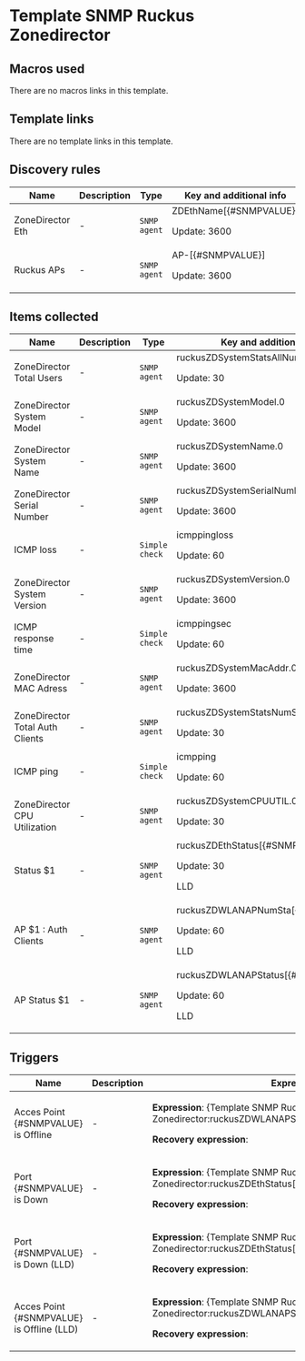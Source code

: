 # Template SNMP Ruckus Zonedirector

## Macros used

There are no macros links in this template.

## Template links

There are no template links in this template.

## Discovery rules

|Name|Description|Type|Key and additional info|
|----|-----------|----|----|
|ZoneDirector Eth|<p>-</p>|`SNMP agent`|ZDEthName[{#SNMPVALUE}]<p>Update: 3600</p>|
|Ruckus APs|<p>-</p>|`SNMP agent`|AP-[{#SNMPVALUE}]<p>Update: 3600</p>|
## Items collected

|Name|Description|Type|Key and additional info|
|----|-----------|----|----|
|ZoneDirector Total Users|<p>-</p>|`SNMP agent`|ruckusZDSystemStatsAllNumSta<p>Update: 30</p>|
|ZoneDirector System Model|<p>-</p>|`SNMP agent`|ruckusZDSystemModel.0<p>Update: 3600</p>|
|ZoneDirector System Name|<p>-</p>|`SNMP agent`|ruckusZDSystemName.0<p>Update: 3600</p>|
|ZoneDirector Serial Number|<p>-</p>|`SNMP agent`|ruckusZDSystemSerialNumber.0<p>Update: 3600</p>|
|ICMP loss|<p>-</p>|`Simple check`|icmppingloss<p>Update: 60</p>|
|ZoneDirector System Version|<p>-</p>|`SNMP agent`|ruckusZDSystemVersion.0<p>Update: 3600</p>|
|ICMP response time|<p>-</p>|`Simple check`|icmppingsec<p>Update: 60</p>|
|ZoneDirector MAC Adress|<p>-</p>|`SNMP agent`|ruckusZDSystemMacAddr.0<p>Update: 3600</p>|
|ZoneDirector Total Auth Clients|<p>-</p>|`SNMP agent`|ruckusZDSystemStatsNumSta.0<p>Update: 30</p>|
|ICMP ping|<p>-</p>|`Simple check`|icmpping<p>Update: 60</p>|
|ZoneDirector CPU Utilization|<p>-</p>|`SNMP agent`|ruckusZDSystemCPUUTIL.0<p>Update: 30</p>|
|Status $1|<p>-</p>|`SNMP agent`|ruckusZDEthStatus[{#SNMPVALUE}]<p>Update: 30</p><p>LLD</p>|
|AP $1 : Auth Clients|<p>-</p>|`SNMP agent`|ruckusZDWLANAPNumSta[{#SNMPVALUE}]<p>Update: 60</p><p>LLD</p>|
|AP Status $1|<p>-</p>|`SNMP agent`|ruckusZDWLANAPStatus[{#SNMPVALUE}]<p>Update: 60</p><p>LLD</p>|
## Triggers

|Name|Description|Expression|Priority|
|----|-----------|----------|--------|
|Acces Point {#SNMPVALUE} is Offline|<p>-</p>|<p>**Expression**: {Template SNMP Ruckus Zonedirector:ruckusZDWLANAPStatus[{#SNMPVALUE}].last(0)}=0</p><p>**Recovery expression**: </p>|average|
|Port {#SNMPVALUE} is Down|<p>-</p>|<p>**Expression**: {Template SNMP Ruckus Zonedirector:ruckusZDEthStatus[{#SNMPVALUE}].last(0)}=2</p><p>**Recovery expression**: </p>|high|
|Port {#SNMPVALUE} is Down (LLD)|<p>-</p>|<p>**Expression**: {Template SNMP Ruckus Zonedirector:ruckusZDEthStatus[{#SNMPVALUE}].last(0)}=2</p><p>**Recovery expression**: </p>|high|
|Acces Point {#SNMPVALUE} is Offline (LLD)|<p>-</p>|<p>**Expression**: {Template SNMP Ruckus Zonedirector:ruckusZDWLANAPStatus[{#SNMPVALUE}].last(0)}=0</p><p>**Recovery expression**: </p>|average|
